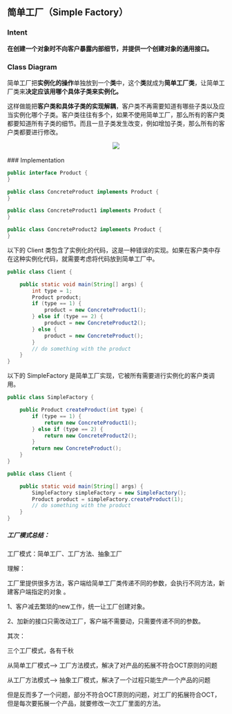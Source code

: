 ## 简单工厂（Simple Factory）

### Intent

**在创建一个对象时不向客户暴露内部细节，并提供一个创建对象的通用接口。**

### Class Diagram

简单工厂把**实例化的操作**单独放到一个**类**中，这个**类**就成为**简单工厂类**，让简单工厂类来**决定应该用哪个具体子类来实例化。**

这样做能把**客户类和具体子类的实现解耦**，客户类不再需要知道有哪些子类以及应当实例化哪个子类。客户类往往有多个，如果不使用简单工厂，那么所有的客户类都要知道所有子类的细节。而且一旦子类发生改变，例如增加子类，那么所有的客户类都要进行修改。

<div align="center"> <img src="https://cs-notes-1256109796.cos.ap-guangzhou.myqcloud.com/40c0c17e-bba6-4493-9857-147c0044a018.png"/> </div><br>
### Implementation

```java
public interface Product {
}
```

```java
public class ConcreteProduct implements Product {
}
```

```java
public class ConcreteProduct1 implements Product {
}
```

```java
public class ConcreteProduct2 implements Product {
}
```

以下的 Client 类包含了实例化的代码，这是一种错误的实现。如果在客户类中存在这种实例化代码，就需要考虑将代码放到简单工厂中。

```java
public class Client {

    public static void main(String[] args) {
        int type = 1;
        Product product;
        if (type == 1) {
            product = new ConcreteProduct1();
        } else if (type == 2) {
            product = new ConcreteProduct2();
        } else {
            product = new ConcreteProduct();
        }
        // do something with the product
    }
}
```

以下的 SimpleFactory 是简单工厂实现，它被所有需要进行实例化的客户类调用。

```java
public class SimpleFactory {

    public Product createProduct(int type) {
        if (type == 1) {
            return new ConcreteProduct1();
        } else if (type == 2) {
            return new ConcreteProduct2();
        }
        return new ConcreteProduct();
    }
}
```

```java
public class Client {

    public static void main(String[] args) {
        SimpleFactory simpleFactory = new SimpleFactory();
        Product product = simpleFactory.createProduct(1);
        // do something with the product
    }
}
```





##### 工厂模式总结：

工厂模式：简单工厂、工厂方法、抽象工厂  



理解：

 工厂里提供很多方法，客户端给简单工厂类传递不同的参数，会执行不同方法，新建客户端指定的对象 。

 1、客户减去繁琐的new工作，统一让工厂创建对象。

 2、加新的接口只需改动工厂，客户端不需要动，只需要传递不同的参数。

 其次： 

 三个工厂模式，各有千秋 

 从简单工厂模式——> 工厂方法模式，解决了对产品的拓展不符合OCT原则的问题 

 从工厂方法模式——> 抽象工厂模式，解决了一个过程只能生产一个产品的问题 

但是反而多了一个问题，部分不符合OCT原则的问题，对工厂的拓展符合OCT，但是每次要拓展一个产品，就要修改一次工厂里面的方法。

